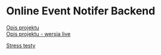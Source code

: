 # Online Event Notifer Backend

[Opis projektu](opis_projektu.pdf)  
[Opis projektu - wersja live](https://docs.google.com/document/d/e/2PACX-1vQI29314KZTJYN5qSilrXtZFFLIcuWkgra0eNlD6V-hwvqYt2PKqJcDov-vkGpqRMa9XuH7oqCdsUxU/pub)

[Stress testy](stress_test_report.pdf)